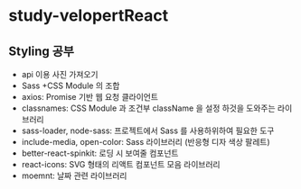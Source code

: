 # study-velopertReact

## Styling 공부

- api 이용 사진 가져오기<br/>
- Sass +CSS Module 의 조합<br/>
- axios: Promise 기반 웹 요청 클라이언트<br/>
- classnames: CSS Module 과 조건부 className 을 설정 하것을 도와주는 라이브러리<br/>
- sass-loader, node-sass: 프로젝트에서 Sass 를 사용하위하여 필요한 도구<br/>
- include-media, open-color: Sass 라이브러리 (반응형 디자 색상 팔레트)<br/>
- better-react-spinkit: 로딩 시 보여줄 컴포넌트<br/>
- react-icons: SVG 형태의 리액트 컴포넌트 모음 라이브러리<br/>
- moemnt: 날짜 관련 라이브러리<br/>
